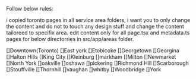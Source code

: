 Follow below rules:

i copied toronto pages in all service area folders, i want you to only change the content and do not to touch any design stuff and change the content tailoreed to specifix area. edit content only for all page.tsx and metadata.ts pages for below directorries in src/app/areas folder.


[]Downtown(Toronto)
[]East york
[]Etobicoke
[]Georgetown
[]Georgina
[]Halton Hills
[]King City
[]Kleinburg
[]markham
[]Milton
[]Newmarket
[]North York
[]oakville
[]oshawa
[]pickering
[]Richmond Hill
[]Scarborough
[]Stouffville
[]Thornhill
[]vaughan
[]whitby
[]Woodbridge
[]York